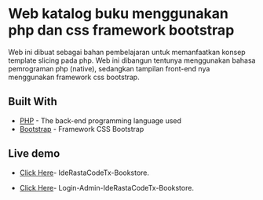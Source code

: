 # Web katalog buku menggunakan php dan css framework bootstrap

Web ini dibuat sebagai bahan pembelajaran untuk memanfaatkan konsep template slicing pada php. Web ini dibangun tentunya menggunakan bahasa pemrograman php (native), sedangkan tampilan front-end nya menggunakan framework css bootstrap.

## Built With

* [PHP](http://php.net) - The back-end programming language used
* [Bootstrap](http://getbootstrap.com/) - Framework CSS Bootstrap


## Live demo

* [Click Here](http://samuel0911.unaux.com/web-iderastacodetx-bookstore/)- IdeRastaCodeTx-Bookstore.

* [Click Here](http://samuel0911.unaux.com/web-iderastacodetx-bookstore/admin)- Login-Admin-IdeRastaCodeTx-Bookstore.
